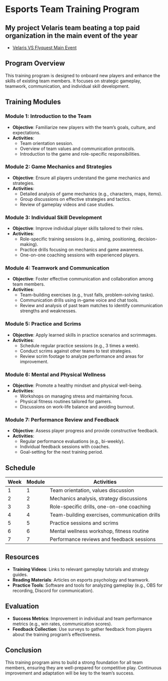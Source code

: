 # Esports Team Training Program

## My project Velaris team beating a top paid organization in the main event of the year
- [Velaris VS Flyquest Main Event](https://www.vlr.gg/240395/velaris-vs-flyquest-red-game-changers-2023-series-ii-north-america-lr3)

## Program Overview
This training program is designed to onboard new players and enhance the skills of existing team members. It focuses on strategic gameplay, teamwork, communication, and individual skill development.

## Training Modules

### Module 1: Introduction to the Team
- **Objective**: Familiarize new players with the team’s goals, culture, and expectations.
- **Activities**:
  - Team orientation session.
  - Overview of team values and communication protocols.
  - Introduction to the game and role-specific responsibilities.

### Module 2: Game Mechanics and Strategies
- **Objective**: Ensure all players understand the game mechanics and strategies.
- **Activities**:
  - Detailed analysis of game mechanics (e.g., characters, maps, items).
  - Group discussions on effective strategies and tactics.
  - Review of gameplay videos and case studies.

### Module 3: Individual Skill Development
- **Objective**: Improve individual player skills tailored to their roles.
- **Activities**:
  - Role-specific training sessions (e.g., aiming, positioning, decision-making).
  - Practice drills focusing on mechanics and game awareness.
  - One-on-one coaching sessions with experienced players.

### Module 4: Teamwork and Communication
- **Objective**: Foster effective communication and collaboration among team members.
- **Activities**:
  - Team-building exercises (e.g., trust falls, problem-solving tasks).
  - Communication drills using in-game voice and chat tools.
  - Review and analysis of past team matches to identify communication strengths and weaknesses.

### Module 5: Practice and Scrims
- **Objective**: Apply learned skills in practice scenarios and scrimmages.
- **Activities**:
  - Schedule regular practice sessions (e.g., 3 times a week).
  - Conduct scrims against other teams to test strategies.
  - Review scrim footage to analyze performance and areas for improvement.

### Module 6: Mental and Physical Wellness
- **Objective**: Promote a healthy mindset and physical well-being.
- **Activities**:
  - Workshops on managing stress and maintaining focus.
  - Physical fitness routines tailored for gamers.
  - Discussions on work-life balance and avoiding burnout.

### Module 7: Performance Review and Feedback
- **Objective**: Assess player progress and provide constructive feedback.
- **Activities**:
  - Regular performance evaluations (e.g., bi-weekly).
  - Individual feedback sessions with coaches.
  - Goal-setting for the next training period.

## Schedule
| Week | Module | Activities |
|------|--------|------------|
| 1    | 1      | Team orientation, values discussion |
| 2    | 2      | Mechanics analysis, strategy discussions |
| 3    | 3      | Role-specific drills, one-on-one coaching |
| 4    | 4      | Team-building exercises, communication drills |
| 5    | 5      | Practice sessions and scrims |
| 6    | 6      | Mental wellness workshop, fitness routine |
| 7    | 7      | Performance reviews and feedback sessions |

## Resources
- **Training Videos**: Links to relevant gameplay tutorials and strategy guides.
- **Reading Materials**: Articles on esports psychology and teamwork.
- **Practice Tools**: Software and tools for analyzing gameplay (e.g., OBS for recording, Discord for communication).

## Evaluation
- **Success Metrics**: Improvement in individual and team performance metrics (e.g., win rates, communication scores).
- **Feedback Collection**: Use surveys to gather feedback from players about the training program’s effectiveness.

## Conclusion
This training program aims to build a strong foundation for all team members, ensuring they are well-prepared for competitive play. Continuous improvement and adaptation will be key to the team’s success.

